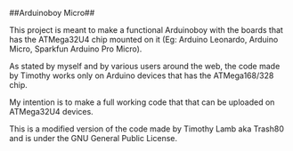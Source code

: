 ##Arduinoboy Micro##

This project is meant to make a functional Arduinoboy with the boards that has the ATMega32U4 chip mounted on it (Eg: Arduino Leonardo, Arduino Micro, Sparkfun Arduino Pro Micro).

As stated by myself and by various users around the web, the code made by Timothy works only on Arduino devices that has the ATMega168/328 chip.

My intention is to make a full working code that that can be uploaded on ATMega32U4 devices.

This is a modified version of the code made by Timothy Lamb aka Trash80 and is under the GNU General Public License.



